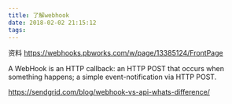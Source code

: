 ```yaml
---
title: 了解webhook
date: 2018-02-02 21:15:12
tags:
---
```


资料 https://webhooks.pbworks.com/w/page/13385124/FrontPage


A WebHook is an HTTP callback: an HTTP POST that occurs when something happens; a simple event-notification via HTTP POST.

https://sendgrid.com/blog/webhook-vs-api-whats-difference/
